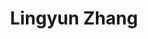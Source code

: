 ---
# Display name

title: Lingyun Zhang
user_groups: ["Graduated Ph.D Students"]



organizations:
- name: 2004-2008 

Interests:
- Theoretical analysis to some kinetic models for complex fluids

---